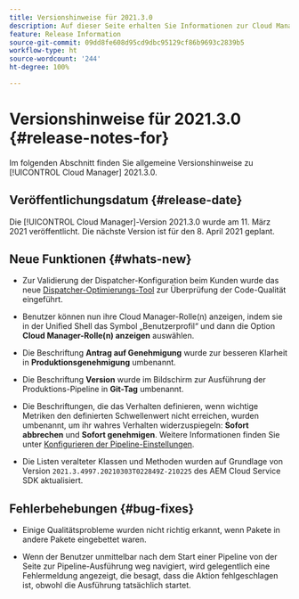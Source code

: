 ```yaml
---
title: Versionshinweise für 2021.3.0
description: Auf dieser Seite erhalten Sie Informationen zur Cloud Manager-Version 2021.3.0.
feature: Release Information
source-git-commit: 09dd8fe608d95cd9dbc95129cf86b9693c2839b5
workflow-type: ht
source-wordcount: '244'
ht-degree: 100%

---
```


# Versionshinweise für 2021.3.0 {#release-notes-for}

Im folgenden Abschnitt finden Sie allgemeine Versionshinweise zu [!UICONTROL Cloud Manager] 2021.3.0.

## Veröffentlichungsdatum {#release-date}

Die [!UICONTROL Cloud Manager]-Version 2021.3.0 wurde am 11. März 2021 veröffentlicht.
Die nächste Version ist für den 8. April 2021 geplant.

## Neue Funktionen {#whats-new}

* Zur Validierung der Dispatcher-Konfiguration beim Kunden wurde das neue [Dispatcher-Optimierungs-Tool](https://experienceleague.adobe.com/docs/experience-manager-cloud-manager/using/how-to-use/custom-code-quality-rules.html?lang=de#dispatcher-optimization-tool-rules) zur Überprüfung der Code-Qualität eingeführt.

* Benutzer können nun ihre Cloud Manager-Rolle(n) anzeigen, indem sie in der Unified Shell das Symbol „Benutzerprofil“ und dann die Option **Cloud Manager-Rolle(n) anzeigen** auswählen.

* Die Beschriftung **Antrag auf Genehmigung** wurde zur besseren Klarheit in **Produktionsgenehmigung** umbenannt.

* Die Beschriftung **Version** wurde im Bildschirm zur Ausführung der Produktions-Pipeline in **Git-Tag** umbenannt.

* Die Beschriftungen, die das Verhalten definieren, wenn wichtige Metriken den definierten Schwellenwert nicht erreichen, wurden umbenannt, um ihr wahres Verhalten widerzuspiegeln: **Sofort abbrechen** und **Sofort genehmigen**. Weitere Informationen finden Sie unter [Konfigurieren der Pipeline-Einstellungen](https://experienceleague.adobe.com/docs/experience-manager-cloud-manager/using/how-to-use/configuring-pipeline.html?lang=de#configuring-the-pipeline-settings-from-cloud-manager).

* Die Listen veralteter Klassen und Methoden wurden auf Grundlage von Version `2021.3.4997.20210303T022849Z-210225` des AEM Cloud Service SDK aktualisiert.

## Fehlerbehebungen {#bug-fixes}

* Einige Qualitätsprobleme wurden nicht richtig erkannt, wenn Pakete in andere Pakete eingebettet waren.

* Wenn der Benutzer unmittelbar nach dem Start einer Pipeline von der Seite zur Pipeline-Ausführung weg navigiert, wird gelegentlich eine Fehlermeldung angezeigt, die besagt, dass die Aktion fehlgeschlagen ist, obwohl die Ausführung tatsächlich startet.
